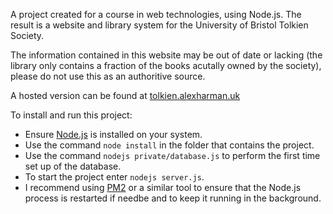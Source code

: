 A project created for a course in web technologies, using Node.js. The result is a website and library system for the
University of Bristol Tolkien Society.

The information contained in this website may be out of date or lacking (the library only contains a fraction of the books acutally owned by the society), please do not use this as an authoritive source.

A hosted version can be found at [tolkien.alexharman.uk](http://tolkien.alexharman.uk)

To install and run this project:

* Ensure [Node.js](https://nodejs.org/) is installed on your system.
* Use the command `node install` in the folder that contains the project.
* Use the command `nodejs private/database.js` to perform the first time set up of the database.
* To start the project enter `nodejs server.js`. 
* I recommend using [PM2](http://pm2.keymetrics.io/) or a similar tool to ensure that the Node.js process is restarted if needbe and to keep it running in the background.
